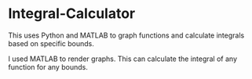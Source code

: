 # Integral-Calculator
This uses Python and MATLAB to graph functions and calculate integrals based on specific bounds.

I used MATLAB to render graphs. This can calculate the integral of any function for any bounds.
